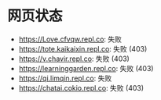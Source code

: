 # 网页状态
- https://Love.cfvqw.repl.co: 失败
- https://tote.kaikaixin.repl.co: 失败 (403)
- https://v.chavir.repl.co: 失败 (403)
- https://learninggarden.repl.co: 失败 (403)
- https://qi.limqin.repl.co: 失败
- https://chatai.cokio.repl.co: 失败 (403)
